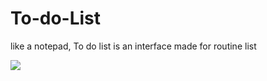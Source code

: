 # To-do-List
like a notepad, To do list is an interface made for routine list

<!DOCTYPE html>
<html>
  <body>
    <img src="gitcmd.png" type="image/png">
  </body>
</html>
